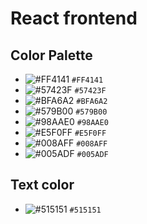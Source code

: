 # React frontend

## Color Palette

- ![#FF4141](https://via.placeholder.com/15/FF4141/000000?text=+) `#FF4141`
- ![#57423F](https://via.placeholder.com/15/57423F/000000?text=+) `#57423F`
- ![#BFA6A2](https://via.placeholder.com/15/BFA6A2/000000?text=+) `#BFA6A2`
- ![#579B00](https://via.placeholder.com/15/579B00/000000?text=+) `#579B00`
- ![#98AAE0](https://via.placeholder.com/15/98AAE0/000000?text=+) `#98AAE0`
- ![#E5F0FF](https://via.placeholder.com/15/E5F0FF/000000?text=+) `#E5F0FF`
- ![#008AFF](https://via.placeholder.com/15/008AFF/000000?text=+) `#008AFF`
- ![#005ADF](https://via.placeholder.com/15/005ADF/000000?text=+) `#005ADF`

## Text color

- ![#515151](https://via.placeholder.com/15/515151/000000?text=+) `#515151`
